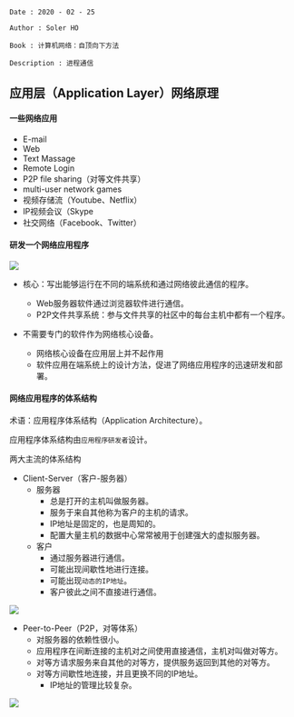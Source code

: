 ```
Date : 2020 - 02 - 25

Author : Soler HO

Book : 计算机网络：自顶向下方法
 
Description : 进程通信
```
## 应用层（Application Layer）网络原理

#### 一些网络应用
- E-mail
- Web
- Text Massage
- Remote Login
- P2P file sharing（对等文件共享）
- multi-user network games
- 视频存储流（Youtube、Netflix）
- IP视频会议（Skype
- 社交网络（Facebook、Twitter）


#### 研发一个网络应用程序
![](https://github.com/SolerHo/Computer-Network-A-Top-Down-Approach-Notes/blob/master/Chapter02/Images/%E5%88%9B%E5%BB%BA%E4%B8%80%E4%B8%AA%E7%BD%91%E7%BB%9C%E5%BA%94%E7%94%A8%E7%A8%8B%E5%BA%8F.png)

- 核心：写出能够运行在不同的端系统和通过网络彼此通信的程序。
    - Web服务器软件通过浏览器软件进行通信。
    - P2P文件共享系统：参与文件共享的社区中的每台主机中都有一个程序。

- 不需要专门的软件作为网络核心设备。
    - 网络核心设备在应用层上并不起作用
    - 软件应用在端系统上的设计方法，促进了网络应用程序的迅速研发和部署。


#### 网络应用程序的体系结构

术语：应用程序体系结构（Application Architecture）。

应用程序体系结构由`应用程序研发者`设计。

两大主流的体系结构

- Client-Server（客户-服务器）
    - 服务器
        - 总是打开的主机叫做服务器。
        - 服务于来自其他称为客户的主机的请求。
        - IP地址是固定的，也是周知的。
        - 配置大量主机的数据中心常常被用于创建强大的虚拟服务器。
     - 客户
        - 通过服务器进行通信。
        - 可能出现间歇性地进行连接。
        - 可能出现`动态的IP地址`。
        - 客户彼此之间不直接进行通信。


![](https://github.com/SolerHo/Computer-Network-A-Top-Down-Approach-Notes/blob/master/Chapter02/Images/%E5%AE%A2%E6%88%B7-%E6%9C%8D%E5%8A%A1%E5%99%A8.png)


- Peer-to-Peer（P2P，对等体系）
    - 对服务器的依赖性很小。
    - 应用程序在间断连接的主机对之间使用直接通信，主机对叫做对等方。
    - 对等方请求服务来自其他的对等方，提供服务返回到其他的对等方。
    - 对等方间歇性地连接，并且更换不同的IP地址。
        - IP地址的管理比较复杂。
        
![](https://github.com/SolerHo/Computer-Network-A-Top-Down-Approach-Notes/blob/master/Chapter02/Images/%E5%AF%B9%E7%AD%89%E4%BD%93%E7%B3%BB.png)

